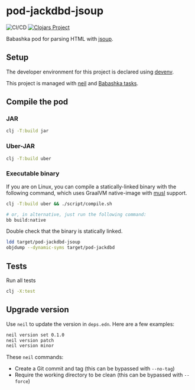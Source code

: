 # pod-jackdbd-jsoup

![CI/CD](https://github.com/jackdbd/pod-jackdbd-jsoup/actions/workflows/ci-cd.yaml/badge.svg)
[![Clojars Project](https://img.shields.io/clojars/v/com.github.jackdbd/pod.jackdbd.jsoup.svg)](https://clojars.org/com.github.jackdbd/pod.jackdbd.jsoup)

Babashka pod for parsing HTML with [jsoup](https://jsoup.org/).

## Setup

The developer environment for this project is declared using [devenv](https://github.com/cachix/devenv).

This project is managed with [neil](https://github.com/babashka/neil) and [Babashka tasks](https://book.babashka.org/#tasks).

## Compile the pod

### JAR

```sh
clj -T:build jar
```

### Uber-JAR

```sh
clj -T:build uber
```

### Executable binary

If you are on Linux, you can compile a statically-linked binary with the following command, which uses GraalVM native-image with [musl](https://musl.libc.org/) support.

```sh
clj -T:build uber && ./script/compile.sh

# or, in alternative, just run the following command:
bb build:native
```

Double check that the binary is statically linked.

```sh
ldd target/pod-jackdbd-jsoup
objdump --dynamic-syms target/pod-jackdbd
```

## Tests

Run all tests

```sh
clj -X:test
```

## Upgrade version

Use `neil` to update the version in `deps.edn`. Here are a few examples:

```sh
neil version set 0.1.0
neil version patch
neil version minor
```

These `neil` commands:

- Create a Git commit and tag (this can be bypassed with `--no-tag`)
- Require the working directory to be clean (this can be bypassed with `--force`)

